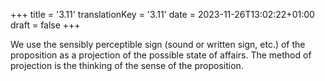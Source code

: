+++
title = '3.11'
translationKey = '3.11'
date = 2023-11-26T13:02:22+01:00
draft = false
+++

We use the sensibly perceptible sign (sound or written sign, etc.) of the proposition as a projection of the possible state of affairs.
The method of projection is the thinking of the sense of the proposition.
